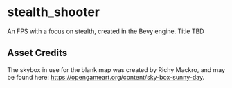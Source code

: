 # stealth_shooter
An FPS with a focus on stealth, created in the Bevy engine.  Title TBD

## Asset Credits

The skybox in use for the blank map was created by Richy Mackro, and may be
found here: <https://opengameart.org/content/sky-box-sunny-day>.

